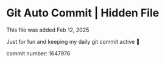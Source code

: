 # Git Auto Commit | Hidden File

This file was added Feb 12, 2025

Just for fun and keeping my daily git commit active 🤪

commit number: 1647976
